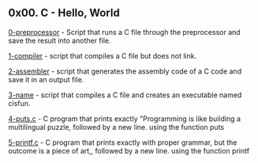 ## 0x00. C - Hello, World

[0-preprocessor](./0-preprocessor) - Script that runs a C file through the preprocessor and save the result into another file.

[1-compiler](./1-compiler) - script that compiles a C file but does not link.

[2-assembler](./2-assembler) - script that generates the assembly code of a C code and save it in an output file.

[3-name](./3-name) - script that compiles a C file and creates an executable named cisfun.

[4-puts.c](./4-puts.c) - C program that prints exactly "Programming is like building a multilingual puzzle, followed by a new line. using the function puts

[5-printf.c](./5-printf.c) - C program that prints exactly with proper grammar, but the outcome is a piece of art,, followed by a new line. using the function printf


